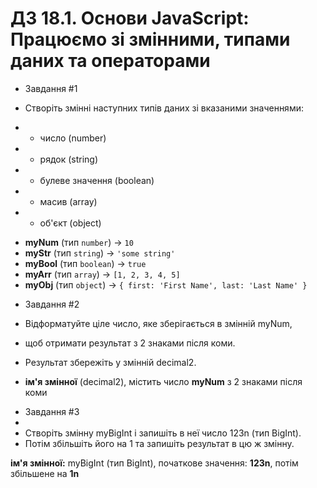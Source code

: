 # ДЗ 18.1. Основи JavaScript: Працюємо зі змінними, типами даних та операторами

 * Завдання #1
 
 * Створіть змінні наступних типів даних зі вказаними значеннями:
 * - число (number)
 * - рядок (string)
 * - булеве значення (boolean)
 * - масив (array)
 * - об'єкт (object)


- **myNum** (тип `number`) → `10`
- **myStr** (тип `string`) → `'some string'`
- **myBool** (тип `boolean`) → `true`
- **myArr** (тип `array`) → `[1, 2, 3, 4, 5]`
- **myObj** (тип `object`) → `{ first: 'First Name', last: 'Last Name' }`


 * Завдання #2
 
 * Відформатуйте ціле число, яке зберігається в змінній myNum, 
 * щоб отримати результат з 2 знаками після коми.
 * Результат збережіть у змінній decimal2.


- **ім'я змінної** (decimal2), містить число **myNum** з 2 знаками після коми




 * Завдання #3
 *
 * Створіть змінну myBigInt і запишіть в неї число 123n (тип BigInt).
 * Потім збільшіть його на 1 та запишіть результат в цю ж змінну.


 **ім'я змінної:** myBigInt (тип BigInt), початкове значення: **123n**, потім збільшене на **1n**



